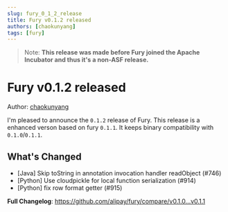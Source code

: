 ```yaml
---
slug: fury_0_1_2_release
title: Fury v0.1.2 released
authors: [chaokunyang]
tags: [fury]
---
```


> Note:
> **This release was made before Fury joined the Apache Incubator and thus it's a non-ASF release.**

# Fury v0.1.2 released

Author: [chaokunyang](https://github.com/chaokunyang)

I'm pleased to announce the `0.1.2` release of Fury. This release is a enhanced verson based on fury `0.1.1`. It keeps binary compatibility with `0.1.0`/`0.1.1`.

## What's Changed
-  [Java] Skip toString in annotation invocation handler readObject (#746)
- [Python] Use cloudpickle for local function serialization (#914)
- [Python] fix row format getter (#915)

**Full Changelog**: https://github.com/alipay/fury/compare/v0.1.0...v0.1.1
